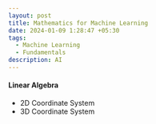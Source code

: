 ```yaml
---
layout: post
title: Mathematics for Machine Learning
date: 2024-01-09 1:28:47 +05:30
tags:
  - Machine Learning
  - Fundamentals
description: AI
---
```


#### Linear Algebra

* 2D Coordinate System
* 3D Coordinate System
